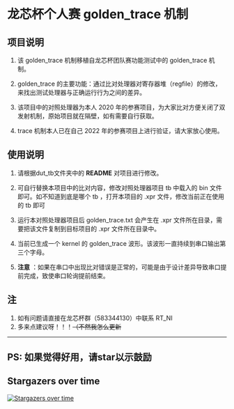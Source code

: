 # 龙芯杯个人赛 golden_trace 机制

## 项目说明

1. 该 golden_trace 机制移植自龙芯杯团队赛功能测试中的 golden_trace 机制。

2. golden_trace 的主要功能：通过比对处理器对寄存器堆（regfile）的修改，来找出测试处理器与正确运行行为之间的差异。

3. 该项目中的对照处理器为本人 2020 年的参赛项目，为大家比对方便关闭了双发射机制，原始项目就在隔壁，如有需要自行获取。

4. trace 机制本人已在自己 2022 年的参赛项目上进行验证，请大家放心使用。

## 使用说明

1. 请根据dut_tb文件夹中的 __README__ 对项目进行修改。

2. 可自行替换本项目中的比对内容，修改对照处理器项目 tb 中载入的 bin 文件即可。如不知道到底是哪个 tb ，打开本项目的 .xpr 文件，修改当前正在使用的 tb 即可

3. 运行本对照处理器项目后 golden_trace.txt 会产生在 .xpr 文件所在目录，需要把该文件复制到目标项目的 .xpr 文件所在目录中。

4. 当前已生成一个 kernel 的 golden_trace 波形。该波形一直持续到串口输出第三个字母。

5. __注意__ ：如果在串口中出现比对错误是正常的，可能是由于设计差异导致串口提前完成，致使串口轮询提前结束。

## 注

1. 如有问题请直接在龙芯杯群（583344130）中联系 RT_NI
2. 多来点建议呀！！！~~（不然我怎么更新~~

---

## PS: 如果觉得好用，请star以示鼓励

## Stargazers over time
[![Stargazers over time](https://starchart.cc/fluctlight001/nscscc2022_single_tools.svg?variant=light)](https://starchart.cc/fluctlight001/nscscc2022_single_tools)
